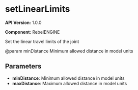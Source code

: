 # setLinearLimits

**API Version:** 1.0.0

**Component:** RebelENGINE

Set the linear travel limits of the joint

@param minDistance Minimum allowed distance in model units

## Parameters

- **minDistance**: Minimum allowed distance in model units
- **maxDistance**: Maximum allowed distance in model units

